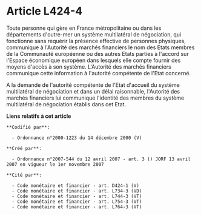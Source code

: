 # Article L424-4

Toute personne qui gère en France métropolitaine ou dans les départements d'outre-mer un système multilatéral de négociation,
qui fonctionne sans requérir la présence effective de personnes physiques, communique à l'Autorité des marchés financiers le
nom des Etats membres de la Communauté européenne ou des autres Etats parties à l'accord sur l'Espace économique européen
dans lesquels elle compte fournir des moyens d'accès à son système. L'Autorité des marchés financiers communique cette
information à l'autorité compétente de l'Etat concerné.

A la demande de l'autorité compétente de l'Etat d'accueil du système multilatéral de négociation et dans un délai
raisonnable, l'Autorité des marchés financiers lui communique l'identité des membres du système multilatéral de négociation
établis dans cet Etat.

**Liens relatifs à cet article**

	**Codifié par**:

	  - Ordonnance n°2000-1223 du 14 décembre 2000 (V)

	**Créé par**:

	  - Ordonnance n°2007-544 du 12 avril 2007 - art. 3 () JORF 13 avril 2007 en vigueur le 1er novembre 2007

	**Cité par**:

	  - Code monétaire et financier - art. D424-1 (V)
	  - Code monétaire et financier - art. L734-3 (VD)
	  - Code monétaire et financier - art. L744-3 (VT)
	  - Code monétaire et financier - art. L754-3 (VT)
	  - Code monétaire et financier - art. L764-3 (VT)

